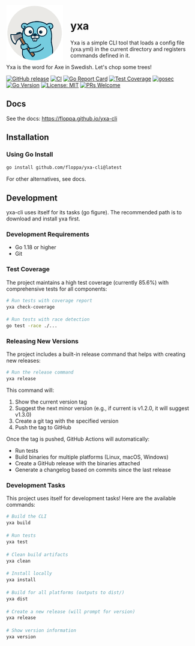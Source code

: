 

<img alt="yxa logo" src="docs/static/images/yxa.svg" height="150" style="float:left;margin-right:20px;" />

<h1 style="border:0;">yxa</h2> 

Yxa is a simple CLI tool that loads a config file (yxa.yml) in the current directory and registers commands defined in it.

Yxa is the word for Axe in Swedish. Let's chop some trees!

[![GitHub release](https://img.shields.io/github/v/release/floppa/yxa-cli?include_prereleases)](https://github.com/floppa/yxa-cli/releases)
[![CI](https://github.com/floppa/yxa-cli/actions/workflows/ci.yml/badge.svg)](https://github.com/floppa/yxa-cli/actions/workflows/release.yml)
[![Go Report Card](https://goreportcard.com/badge/github.com/floppa/yxa-cli)](https://goreportcard.com/report/github.com/floppa/yxa-cli)
[![Test Coverage](https://img.shields.io/badge/coverage-86%25-brightgreen.svg)]()
[![gosec](https://img.shields.io/badge/gosec-security-brightgreen)](https://github.com/securego/gosec)
[![Go Version](https://img.shields.io/badge/go-1.24-blue.svg)](https://golang.org/dl/)
[![License: MIT](https://img.shields.io/badge/License-MIT-yellow.svg)](LICENSE)
[![PRs Welcome](https://img.shields.io/badge/PRs-welcome-brightgreen.svg)](https://github.com/floppa/yxa-cli/pulls)
<!-- [![codecov](https://codecov.io/gh/floppa/yxa-cli/branch/main/graph/badge.svg)](https://codecov.io/gh/floppa/yxa-cli) -->

## Docs

See the docs: https://floppa.github.io/yxa-cli

## Installation

### Using Go Install

```bash
go install github.com/floppa/yxa-cli@latest
```

For other alternatives, see docs.


## Development

yxa-cli uses itself for its tasks (go figure). The recommended path is to download and install yxa first.

### Development Requirements

- Go 1.18 or higher
- Git

### Test Coverage

The project maintains a high test coverage (currently 85.6%) with comprehensive tests for all components:

```bash
# Run tests with coverage report
yxa check-coverage

# Run tests with race detection
go test -race ./...
```

### Releasing New Versions

The project includes a built-in release command that helps with creating new releases:

```bash
# Run the release command
yxa release
```

This command will:
1. Show the current version tag
2. Suggest the next minor version (e.g., if current is v1.2.0, it will suggest v1.3.0)
3. Create a git tag with the specified version
4. Push the tag to GitHub

Once the tag is pushed, GitHub Actions will automatically:
- Run tests
- Build binaries for multiple platforms (Linux, macOS, Windows)
- Create a GitHub release with the binaries attached
- Generate a changelog based on commits since the last release

### Development Tasks

This project uses itself for development tasks! Here are the available commands:

```bash
# Build the CLI
yxa build

# Run tests
yxa test

# Clean build artifacts
yxa clean

# Install locally
yxa install

# Build for all platforms (outputs to dist/)
yxa dist

# Create a new release (will prompt for version)
yxa release

# Show version information
yxa version
```

